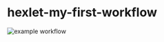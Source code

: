 # hexlet-my-first-workflow
![example workflow](https://github.com/SevHope/hexlet-my-first-workflow/actions/workflows/hello-world.yml/badge.svg)